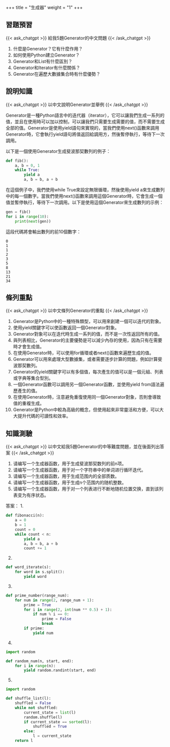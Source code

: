 +++
title = "生成器"
weight = "1"
+++
## 習題預習
{{< ask_chatgpt >}}
給我5題Generator的中文問題
{{< /ask_chatgpt >}}

1. 什麼是Generator？它有什麼作用？
2. 如何使用Python建立Generator？
3. Generator和List有什麼區別？
4. Generator和Iterator有什麼關係？
5. Generator在遍歷大數據集合時有什麼優勢？   

## 說明知識
{{< ask_chatgpt >}}
以中文說明Generator並舉例
{{< /ask_chatgpt >}}

Generator是一種Python語言中的迭代器（iterator），它可以讓我們生成一系列的值，並且在使用時可以加以控制，可以讓我們只需要生成需要的值，而不需要生成全部的值。Generator是使用yield語句來實現的，當我們使用next()函數來調用Generator時，它會執行yield語句將值返回給調用方，然後暫停執行，等待下一次調用。

以下是一個使用Generator生成斐波那契數列的例子：

```Python
def fib():
    a, b = 0, 1
    while True:
        yield a
        a, b = b, a + b
```
在這個例子中，我們使用while True來設定無限循環，然後使用yield a來生成數列中的每一個數字。當我們使用next()函數來調用這個Generator時，它會生成一個值並暫停執行，等待下一次調用。以下是使用這個Generator來生成數列的示例：

```Python
gen = fib()
for i in range(10):
    print(next(gen))
```
這段代碼將會輸出數列的前10個數字：

```
0
1
1
2
3
5
8
13
21
34
```   

## 條列重點
{{< ask_chatgpt >}}
以中文條列Generator的重點
{{< /ask_chatgpt >}}

1. Generator是Python中的一種特殊類型，可以用來創建一個可以迭代的對象。
2. 使用yield關鍵字可以使函數返回一個Generator對象。
3. Generator對象可以在迭代時生成一系列的值，而不是一次性返回所有的值。
4. 與列表相比，Generator的主要優勢是可以減少內存的使用，因為只有在需要時才會生成值。
5. 在使用Generator時，可以使用for循環或者next()函數來遍歷生成的值。
6. Generator可以用來處理大型數據集，或者需要逐步計算的問題，例如計算斐波那契數列。
7. Generator的yield關鍵字可以有多個值，每次產生的值可以是一個元組、列表或字典等集合型別。
8. 一個Generator函數可以調用另一個Generator函數，並使用yield from語法遍歷產生的值。
9. 在使用Generator時，注意避免重復使用同一個Generator對象，否則會導致值的重複生成。
10. Generator是Python中較為高級的概念，但使用起來非常靈活和方便，可以大大提升代碼的可讀性和效率。   

## 知識測驗
{{< ask_chatgpt >}}
以中文給我5題Generator的中等難度問題，並在後面列出答案
{{< /ask_chatgpt >}}

1. 请编写一个生成器函数，用于生成斐波那契数列的前n项。
2. 请编写一个生成器函数，用于对一个字符串中的单词进行循环迭代。
3. 请编写一个生成器函数，用于生成范围内的全部质数。
4. 请编写一个生成器函数，用于生成n个范围内的随机整数。
5. 请编写一个生成器函数，用于对一个列表进行不断地随机位置交换，直到该列表变为有序状态。

答案：
1. 
```python
def fibonacci(n):
    a = 0
    b = 1
    count = 0
    while count < n:
        yield a
        a, b = b, a + b
        count += 1
```
2. 
```python
def word_iterate(s):
    for word in s.split():
        yield word
```
3. 
```python
def prime_number(range_num):
    for num in range(2, range_num + 1):
        prime = True
        for i in range(2, int(num ** 0.5) + 1):
            if num % i == 0:
                prime = False
                break
        if prime:
            yield num
```
4. 
```python
import random

def random_num(n, start, end):
    for i in range(n):
        yield random.randint(start, end)
```
5. 
```python
import random

def shuffle_list(l):
    shuffled = False
    while not shuffled:
        current_state = list(l)
        random.shuffle(l)
        if current_state == sorted(l):
            shuffled = True
        else:
            l = current_state
    return l
```   

